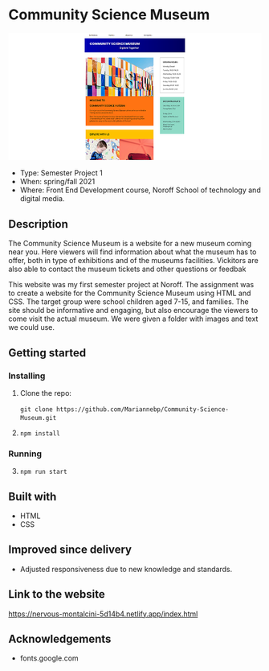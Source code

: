 # Community Science Museum

![Screen shot of project](/images/Community-science-museum-topless_edt1.jpg)

- Type: Semester Project 1
- When: spring/fall 2021
- Where: Front End Development course, Noroff School of technology and digital media.

## Description

The Community Science Museum is a website for a new museum coming near you. Here viewers will find information about what the museum has to offer, both in type of exhibitions and of the museums facilities. Vickitors are also able to contact the museum tickets and other questions or feedbak

This website was my first semester project at Noroff. The assignment was to create a website for the Community Science Museum using HTML and CSS. The target group were school children aged 7-15, and families. The site should be informative and engaging, but also encourage the viewers to come visit the actual museum. We were given a folder with images and text we could use.

## Getting started

### Installing

1. Clone the repo:

    `git clone https://github.com/Mariannebp/Community-Science-Museum.git`

2. `npm install`

### Running

3. `npm run start`

## Built with

- HTML
- CSS

## Improved since delivery

- Adjusted responsiveness due to new knowledge and standards.

## Link to the website

https://nervous-montalcini-5d14b4.netlify.app/index.html

## Acknowledgements

- fonts.google.com

